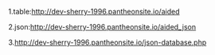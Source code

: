 1.table:http://dev-sherry-1996.pantheonsite.io/aided

2.json:http://dev-sherry-1996.pantheonsite.io/aided_json

3.http://dev-sherry-1996.pantheonsite.io/json-database.php
